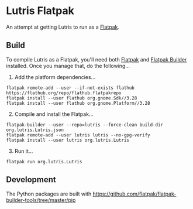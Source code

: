 # Lutris Flatpak

An attempt at getting Lutris to run as a [Flatpak](https://flatpak.org/).

## Build

To compile Lutris as a Flatpak, you'll need both [Flatpak](https://flatpak.org/) and [Flatpak Builder](http://docs.flatpak.org/en/latest/flatpak-builder.html) installed. Once you manage that, do the following...

1. Add the platform dependencies...
  ```
  flatpak remote-add --user --if-not-exists flathub https://flathub.org/repo/flathub.flatpakrepo
  flatpak install --user flathub org.gnome.Sdk//3.28
  flatpak install --user flathub org.gnome.Platform//3.28
  ```

2. Compile and install the Flatpak...
  ```
  flatpak-builder --user --repo=lutris --force-clean build-dir org.lutris.Lutris.json
  flatpak remote-add --user lutris lutris --no-gpg-verify
  flatpak install --user lutris org.lutris.Lutris
  ```

3. Run it...
  ```
  flatpak run org.lutris.Lutris
  ```

## Development

The Python packages are built with https://github.com/flatpak/flatpak-builder-tools/tree/master/pip

